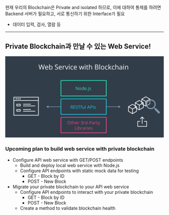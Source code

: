현재 우리의 Blockchain은 Private and isolated 하므로,
이에 대하여 통제를 하려면 Backend 서버가 필요하고, 서로 통신하기 위한 Interface가 필요
- 데이터 입력, 검사, 열람 등

----

## Private Blockchain과 만날 수 있는 Web Service!

![](backend.png)

### Upcoming plan to build web service with private blockchain

- Configure API web service with GET/POST endpoints
  - Build and deploy local web service with Node.js
  - Configure API endpoints with static mock data for testing
    - GET - Block by ID
    - POST - New Block
- Migrate your private blockchain to your API web service
  - Configure API endpoints to interact with your private blockchain
    - GET - Block by ID
    - POST - New Block
  - Create a method to validate blockchain health
